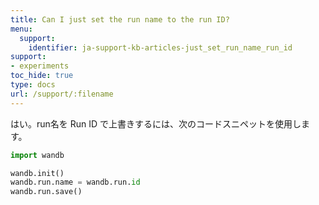 ```yaml
---
title: Can I just set the run name to the run ID?
menu:
  support:
    identifier: ja-support-kb-articles-just_set_run_name_run_id
support:
- experiments
toc_hide: true
type: docs
url: /support/:filename
---
```


はい。run名を Run ID で上書きするには、次のコードスニペットを使用します。

```python
import wandb

wandb.init()
wandb.run.name = wandb.run.id
wandb.run.save()
```
